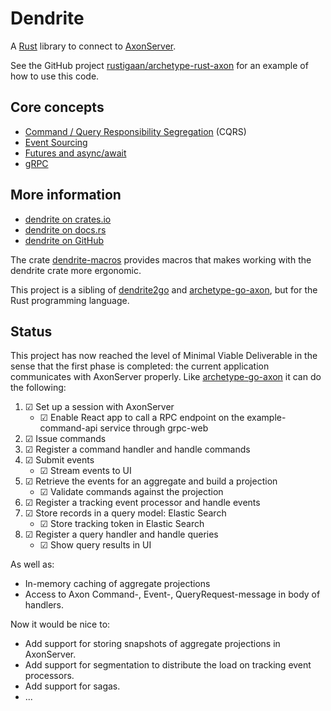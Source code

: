 # Dendrite

A [Rust](https://www.rust-lang.org) library to connect to [AxonServer](https://axoniq.io/product-overview/axon-server).

See the GitHub project [rustigaan/archetype-rust-axon](https://github.com/rustigaan/archetype-rust-axon) for an example of how to use this code.

## Core concepts

* [Command / Query Responsibility Segregation](http://codebetter.com/gregyoung/2010/02/16/cqrs-task-based-uis-event-sourcing-agh/) (CQRS)
* [Event Sourcing](https://axoniq.io/resources/event-sourcing)
* [Futures and async/await](https://rust-lang.github.io/async-book)
* [gRPC](https://grpc.io/)

## More information

* [dendrite on crates.io](https://crates.io/crates/dendrite)
* [dendrite on docs.rs](https://docs.rs/dendrite)
* [dendrite on GitHub](https://github.com/rustigaan/dendrite)

The crate [dendrite-macros](/dendrite-macros/README.md) provides macros that makes working with the dendrite crate more ergonomic.

This project is a sibling of [dendrite2go](https://github.com/dendrite2go/dendrite) and [archetype-go-axon](https://github.com/dendrite2go/archetype-go-axon), but for the Rust programming language.

## Status

This project has now reached the level of Minimal Viable Deliverable in the sense that the first phase is completed: the current application communicates with AxonServer properly.
Like [archetype-go-axon](https://github.com/dendrite2go/archetype-go-axon) it can do the following:
1. ☑ Set up a session with AxonServer
   * ☑ Enable React app to call a RPC endpoint on the example-command-api service through grpc-web
2. ☑ Issue commands
3. ☑ Register a command handler and handle commands
4. ☑ Submit events
   * ☑ Stream events to UI
5. ☑ Retrieve the events for an aggregate and build a projection
   * ☑ Validate commands against the projection
6. ☑ Register a tracking event processor and handle events
7. ☑ Store records in a query model: Elastic Search
   * ☑ Store tracking token in Elastic Search
8. ☑ Register a query handler and handle queries
   * ☑ Show query results in UI

As well as:

* In-memory caching of aggregate projections
* Access to Axon Command-, Event-, QueryRequest-message in body of handlers.

Now it would be nice to:

* Add support for storing snapshots of aggregate projections in AxonServer.
* Add support for segmentation to distribute the load on tracking event processors.
* Add support for sagas.
* ...
